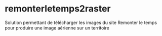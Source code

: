 # remonterletemps2raster
Solution permettant de télécharger les images du site Remonter le temps pour produire une image aérienne sur un territoire
